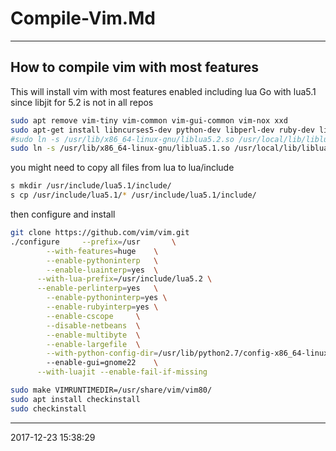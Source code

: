 # Compile-Vim.Md

----------------------------------------- 
## How to compile vim with most features

This will install vim with most features enabled including lua
Go with lua5.1 since libjit for 5.2 is not in all repos
```bash
sudo apt remove vim-tiny vim-common vim-gui-common vim-nox xxd
sudo apt-get install libncurses5-dev python-dev libperl-dev ruby-dev libluajit-5.1-dev luajit libluajit-5.1-dev 
#sudo ln -s /usr/lib/x86_64-linux-gnu/liblua5.2.so /usr/local/lib/liblua.so
sudo ln -s /usr/lib/x86_64-linux-gnu/liblua5.1.so /usr/local/lib/liblua.so
```

you might need to copy all files from lua to lua/include

```bash
s mkdir /usr/include/lua5.1/include/
s cp /usr/include/lua5.1/* /usr/include/lua5.1/include/
```

then configure and install

```bash
git clone https://github.com/vim/vim.git
./configure 	--prefix=/usr		\
		--with-features=huge	\
		--enable-pythoninterp 	\
		--enable-luainterp=yes 	\
      --with-lua-prefix=/usr/include/lua5.2 \
      --enable-perlinterp=yes   \
		--enable-pythoninterp=yes \
		--enable-rubyinterp=yes	\
		--enable-cscope		\
		--disable-netbeans	\
		--enable-multibyte	\
		--enable-largefile	\
		--with-python-config-dir=/usr/lib/python2.7/config-x86_64-linux-gnu
		--enable-gui=gnome22	\
      --with-luajit --enable-fail-if-missing

sudo make VIMRUNTIMEDIR=/usr/share/vim/vim80/
sudo apt install checkinstall
sudo checkinstall
```
-----------------------------------------
2017-12-23 15:38:29
